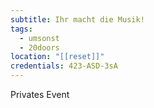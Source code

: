 ```yaml
---
subtitle: Ihr macht die Musik!
tags:
  - umsonst
  - 20doors
location: "[[reset]]"
credentials: 423-ASD-3sA
---
```

Privates Event